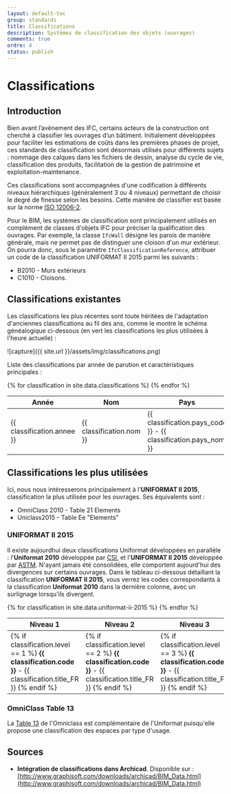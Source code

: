 ```yaml
---
layout: default-toc
group: standards
title: Classifications
description: Systèmes de classification des objets (ouvrages)
comments: true
ordre: 4
status: publish
---
```


# Classifications

## Introduction

Bien avant l’avènement des IFC, certains acteurs de la construction ont cherché à classifier les ouvrages d’un bâtiment. Initialement développées pour faciliter les estimations de coûts dans les premières phases de projet, ces standards de classification sont désormais utilisés pour différents sujets : nommage des calques dans les fichiers de dessin, analyse du cycle de vie, classification des produits, facilitation de la gestion de patrimoine et exploitation-maintenance.

Ces classifications sont accompagnées d'une codification à différents niveaux hiérarchiques (généralement 3 ou 4 niveaux) permettant de choisir le degré de finesse selon les besoins. Cette manière de classifier est basée sur la norme [ISO 12006-2](http://www.iso.org/iso/catalogue_detail.htm?csnumber=61753).

Pour le BIM, les systèmes de classification sont principalement utilisés en complément de classes d'objets IFC pour préciser la qualification des ouvrages. Par exemple, la classe `IfcWall` désigne les parois de manière générale, mais ne permet pas de distinguer une cloison d'un mur extérieur. On pourra donc, sous le paramètre `IfcClassificationReference`, attribuer un code de la classification UNIFORMAT II 2015 parmi les suivants :

* B2010 - Murs extérieurs
* C1010 - Cloisons.

## Classifications existantes

Les classifications les plus récentes sont toute héritées de l'adaptation d'anciennes classifications au fil des ans, comme le montre le schéma généalogique ci-dessous (en vert les classifications les plus utilisées à l'heure actuelle) :

![capture]({{ site.url }}/assets/img/classifications.png)

Liste des classifications par année de parution et caractéristiques principales :

<div class="table-responsive">
  <table class="table table-bordered table-hover table-sm">
    <thead>
    <tr>
      <th>Année</th>
      <th>Nom</th>
      <th>Pays</th>
      <th>Organisme</th>
      <th>Commentaire</th>
    </tr>
    </thead>
    <tbody>
      {% for classification in site.data.classifications %}
      <tr class="{% if classification.reconnue == true %}table-success{% endif %}">
        <td>
          {{ classification.annee }}
        </td>
        <td>
          {{ classification.nom }}
        </td>
        <td>
          {{ classification.pays_code }} - {{ classification.pays_nom }}
        </td>
        <td>
          {{ classification.organisme }}
        </td>
        <td>
          {{ classification.commentaire }}
        </td>
      </tr>
      {% endfor %}
    </tbody>
  </table>
</div>

## Classifications les plus utilisées

Ici, nous nous intéresserons principalement à l'**UNIFORMAT II 2015**, classification la plus utilisée pour les ouvrages. Ses équivalents sont :

* OmniClass 2010 - Table 21 Elements
* Uniclass2015 - Table Ee "Elements"

### UNIFORMAT II 2015

Il existe aujourdhui deux classifications Uniformat développées en parallèle : l'**Uniformat 2010** développée par [CSI](https://www.csiresources.org/practice/standards/uniformat), et l'**UNIFORMAT II 2015** développée par [ASTM](https://www.astm.org/Standards/E1557.htm). N'ayant jamais été consolidées, elle comportent aujourd'hui des divergences sur certains ouvrages. Dans le tableau ci-dessous détaillant la classification **UNIFORMAT II 2015**, vous verrez les codes correspondants à la classification **Uniformat 2010** dans la dernière colonne, avec un surlignage lorsqu'ils divergent.

<div class="table-responsive">
  <table class="table table-bordered table-hover table-sm">
    <thead>
    <tr>
      <th>Niveau 1</th>
      <th>Niveau 2</th>
      <th>Niveau 3</th>
      <th>Correspondance Uniformat CSI 2010</th>
    </tr>
    </thead>
    <tbody>
      {% for classification in site.data.uniformat-ii-2015 %}
      <tr>
        <td>
          {% if classification.level == 1 %}
          <b>{{ classification.code }}</b> - {{ classification.title_FR }}
          {% endif %}
        </td>
        <td>
          {% if classification.level == 2 %}
          <b>{{ classification.code }}</b> - {{ classification.title_FR }}
          {% endif %}
        </td>
        <td>
          {% if classification.level == 3 %}
          <b>{{ classification.code }}</b> - {{ classification.title_FR }}
          {% endif %}
        </td>
        <td {% if classification.code != classification.mapping_uniformat_csi_2010 %}class="table-warning"{% endif %}>
          {{ classification.mapping_uniformat_csi_2010 }}
        </td>
      </tr>
      {% endfor %}
    </tbody>
  </table>
</div>

### OmniClass Table 13

La [Table 13](http://www.omniclass.org) de l'Omniclass est complémentaire de l'Uniformat puisqu'elle propose une classification des espaces par type d'usage.

## Sources

* **Intégration de classifications dans Archicad**. Disponible sur :  [http://www.graphisoft.com/downloads/archicad/BIM_Data.html](http://www.graphisoft.com/downloads/archicad/BIM_Data.html)
